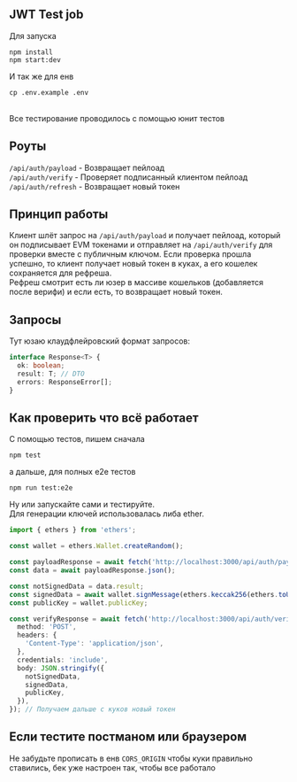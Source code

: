 ## JWT Test job

Для запуска
```shell
npm install
npm start:dev
```
И так же для енв
```shell
cp .env.example .env
```

<br>
Все тестирование проводилось с помощью юнит тестов

## Роуты
`/api/auth/payload` - Возвращает пейлоад<br>
`/api/auth/verify` - Проверяет подписанный клиентом пейлоад<br>
`/api/auth/refresh` - Возвращает новый токен

## Принцип работы
Клиент шлёт запрос на `/api/auth/payload` и получает пейлоад, который он подписывает EVM токенами и отправляет на `/api/auth/verify` для проверки вместе с публичным ключом. Если проверка прошла успешно, то клиент получает новый токен в куках, а его кошелек сохраняется для рефреша.<br>
Рефреш смотрит есть ли юзер в массиве кошельков (добавляется после верифи) и если есть, то возвращает новый токен.

## Запросы
Тут юзаю клаудфлейровский формат запросов:
```typescript
interface Response<T> {
  ok: boolean;
  result: T; // DTO
  errors: ResponseError[];
}
```

## Как проверить что всё работает
С помощью тестов, пишем сначала
```shell
npm test
```
а дальше, для полных е2е тестов
```shell
npm run test:e2e
```
Ну или запускайте сами и тестируйте.<br>
Для генерации ключей использовалась либа ether.<br>
```typescript
import { ethers } from 'ethers';

const wallet = ethers.Wallet.createRandom();

const payloadResponse = await fetch('http://localhost:3000/api/auth/payload');
const data = await payloadResponse.json();

const notSignedData = data.result;
const signedData = await wallet.signMessage(ethers.keccak256(ethers.toUtf8Bytes(JSON.stringify(notSignedData))));
const publicKey = wallet.publicKey;

const verifyResponse = await fetch('http://localhost:3000/api/auth/verify', {
  method: 'POST',
  headers: {
    'Content-Type': 'application/json',
  },
  credentials: 'include',
  body: JSON.stringify({
    notSignedData,
    signedData,
    publicKey,
  }),
}); // Получаем дальше с куков новый токен
```

## Если тестите постманом или браузером
Не забудьте прописать в енв `CORS_ORIGIN` чтобы куки правильно ставились, бек уже настроен так, чтобы все работало
